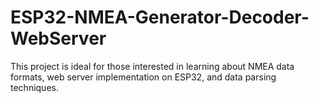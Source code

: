 # ESP32-NMEA-Generator-Decoder-WebServer
This project is ideal for those interested in learning about NMEA data formats, web server implementation on ESP32, and data parsing techniques.
